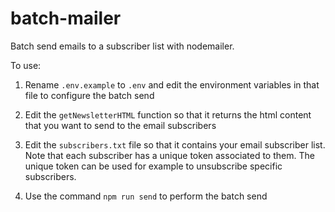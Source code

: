 # batch-mailer
Batch send emails to a subscriber list with nodemailer.

To use:

1) Rename `.env.example` to `.env` and edit the environment variables in that file to configure the batch send

2) Edit the `getNewsletterHTML` function so that it returns the html content that you want to send to the email subscribers

3) Edit the `subscribers.txt` file so that it contains your email subscriber list. Note that each subscriber has a unique token associated to them. The unique token can be used for example to unsubscribe specific subscribers.

4) Use the command `npm run send` to perform the batch send